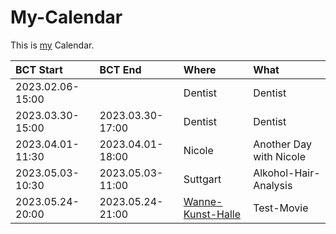 # My-Calendar

This is [my](0.md) Calendar.

| BCT Start                                  | BCT End                       | Where                                 | What                          | 
| :------------------------------------------|:------------------------------|:--------------------------------------|:------------------------------|
| 2023.02.06-15:00                           |                               | Dentist                               | Dentist                       |
| 2023.03.30-15:00                           | 2023.03.30-17:00              | Dentist                               | Dentist                       |
| 2023.04.01-11:30                           | 2023.04.01-18:00              | Nicole                                | Another Day with Nicole       |
| 2023.05.03-10:30                           | 2023.05.03-11:00              | Suttgart                              | Alkohol-Hair-Analysis         | <a id="10001"/>
| 2023.05.24-20:00                           | 2023.05.24-21:00              | [Wanne-Kunst-Halle](140100000.md)     | Test-Movie                    | <a id="10000"/>
